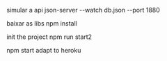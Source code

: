 simular a api
json-server --watch db.json --port 1880

baixar as libs
npm install

init the project
npm run start2

npm start adapt to heroku
